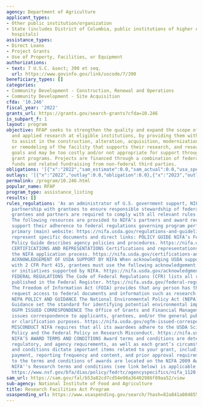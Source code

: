 ```yaml
---
agency: Department of Agriculture
applicant_types:
- Other public institution/organization
- State (includes District of Columbia, public institutions of higher education and
  hospitals)
assistance_types:
- Direct Loans
- Project Grants
- Use of Property, Facilities, or Equipment
authorizations:
- text: 7 U.S.C. &sect; 390 et seq.
  url: https://www.govinfo.gov/link/uscode/7/390
beneficiary_types: []
categories:
- Community Development - Construction, Renewal and Operations
- Community Development - Site Acquisition
cfda: '10.246'
fiscal_year: '2022'
grants_url: https://grants.gov/search-grants?cfda=10.246
is_subpart_f: 1
layout: program
objective: RFAP seeks to strengthen the quality and expand the scope of fundamental
  and applied research at eligible institutions, by providing them with opportunities
  to assist in the construction, alteration, acquisition, modernization, renovation,
  or remodeling of the facility that supports their research, and research training
  goals and may be too costly and/or not appropriate for support through other NIFA
  grant programs. Projects are financed through a combination of federal matching
  funds and related fundraising from non-federal third parties.
obligations: '[{"x":"2022","sam_estimate":0.0,"sam_actual":0.0,"usa_spending_actual":0.0},{"x":"2023","sam_estimate":0.0,"sam_actual":1900000.0,"usa_spending_actual":1927034.0},{"x":"2024","sam_estimate":1900000.0,"sam_actual":0.0,"usa_spending_actual":959740.0}]'
outlays: '[{"x":"2022","outlay":0.0,"obligation":0.0},{"x":"2023","outlay":519.05,"obligation":1927034.0},{"x":"2024","outlay":0.0,"obligation":959740.0}]'
permalink: /program/10.246.html
popular_name: RFAP
program_type: assistance_listing
results: []
rules_regulations: 'As an administrator of U.S. government support, NIFA works in
  partnership with grantees to ensure responsible stewardship of federal funds. Our
  grantees and partners are required to comply with all relevant rules and regulations.
  The following resources are provided to NIFA’s partners and award recipients to
  support their adherence to federal regulations governing program performance: NIFA’s
  primary (main) website: https://nifa.usda.gov/regulations-and-guidelines The following
  represent specific documents and direct links: POLICY GUIDE NIFA’s Federal Assistance
  Policy Guide describes agency policies and procedures. https://nifa.usda.gov/policy-guide
  CERTIFICATIONS AND REPRESENTATIONS Certifications and representations provided through
  the NIFA application process. https://nifa.usda.gov/certifications-and-representations
  ACKNOWLEDGEMENT OF USDA SUPPORT BY NIFA When acknowledging USDA support in accordance
  with 2 CFR Part 415, grantees must use the following acknowledgement for all projects
  or initiatives supported by NIFA. https://nifa.usda.gov/acknowledgment-usda-support-nifa
  FEDERAL REGULATIONS The Code of Federal Regulations (CFR) lists all regulations
  published in the Federal Register. https://nifa.usda.gov/federal-regulations FOIA
  The Freedom of Information Act (FOIA) provides that any person has the right to
  request access to federal documents and information such as research data. https://nifa.usda.gov/foia
  NEPA POLICY AND GUIDANCE The National Environmental Policy Act (NEPA) Policy and
  Guidance set the standard for identifying potential environmental impacts. https://nifa.usda.gov/nepa-policy-and-guidance
  OGFM ISSUED CORRESPONDENCE The Office of Grants and Financial Management occasionally
  issues correspondence to applicants, grantees, and/or the general public for informational
  or clarification purposes. https://nifa.usda.gov/ogfm-issued-correspondence RESEARCH
  MISCONDUCT NIFA requires that all its awardees adhere to the USDA Scientific Integrity
  Policy and the Federal Policy on Research Misconduct. https://nifa.usda.gov/research-misconduct
  NIFA’S AWARD TERMS AND CONDITIONS Award terms and conditions are determined by statutory,
  regulatory, and agency requirements, as well as each grant’s circumstances. Terms
  and conditions dictate important items related to your grant, including method of
  payment, reporting frequency and content, and prior approval requirements. References
  to the terms and conditions of awards are located on the NIFA 2009 Award Fact Sheet.
  NIFA''s Research terms and conditions (see link below) is applicable to this program
  https://www.nsf.gov/bfa/dias/policy/fedrtc/agencyspecifics/nifa_1120.pdf'
sam_url: https://sam.gov/fal/b53a82cd7cd54e98a36402986f89aa52/view
sub-agency: National Institute of Food and Agriculture
title: Research Facilities Act Program
usaspending_url: https://www.usaspending.gov/search/?hash=82a841a0848558368a71c7f0fc9f97be
---
```

